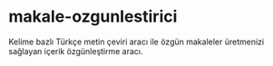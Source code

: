 # makale-ozgunlestirici
Kelime bazlı Türkçe metin çeviri aracı ile özgün makaleler üretmenizi sağlayan içerik özgünleştirme aracı.
